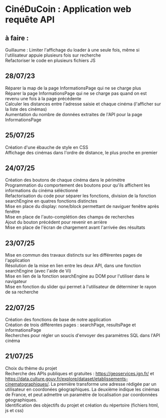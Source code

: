 # CinéDuCoin : Application web requête API
## à faire :
Guillaume : Limiter l'affichage du loader à une seule fois, même si l'utilisateur appuie plusieurs fois sur recherche\
Refactoriser le code en plusieurs fichiers JS

## 28/07/23
Réparer la map de la page InformationsPage qui ne se charge plus\
Réparer la page InformationsPage qui ne se charge pas quand on est revenu une fois à la page précédente\
Calculer les distances entre l'adresse saisie et chaque cinéma (l'afficher sur la liste des cinémas)\
Aumentation du nombre de données extraites de l'API pour la page InformationsPage
## 25/07/25
Création d'une ébauche de style en CSS\
Affichage des cinémas dans l'ordre de distance, le plus proche en premier
## 24/07/25
Création des boutons de chaque cinéma dans le périmètre\
Programmation du comportement des boutons pour qu'ils affichent les informations du cinéma séléctionné\
Refactorisation du code pour séparer les fonctions, division de la fonction searchEngine en quatres fonctions distinctes\
Mise en place du display: none/block permettant de naviguer fenêtre après fenêtre\
Mise en place de l'auto-complétion des champs de recherches\
Ajout du bouton précédent pour revenir en arrière\
Mise en place de l'écran de chargement avant l'arrivée des résultats
## 23/07/25
Mise en commun des travaux distincts sur les différentes pages de l'application\
Résolution de la mise en lien entre les deux API, dans une fonction searchEngine (avec l'aide de Vi)\
Mise en lien de la fonction searchEngine au DOM pour l'utiliser dans le navigateur\
Mise en fonction du slider qui permet à l'utilisateur de déterminer le rayon de sa recherche
## 22/07/25
Création des fonctions de base de notre application\
Création de trois différentes pages : searchPage, resultsPage et informationsPage\
Recherches pour régler un soucis d'envoyer des paramètres SQL dans l'API cinéma
## 21/07/25
Choix du thème du projet\
Recherche des APIs publiques et gratuites : https://geoservices.ign.fr/ et https://data.culture.gouv.fr/explore/dataset/etablissements-cinematographiques/. La première transforme une adresse rédigée par un utilisateur en coordonées géographiques. La deuxième indique les cinémas de France, et peut admettre un paramètre de localisation par coordonnées géographiques.\
Identification des objectifs du projet et création du répertoire (fichiers html, js et css)